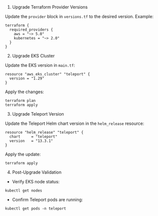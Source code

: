 1. Upgrade Terraform Provider Versions

Update the `provider` block in `versions.tf` to the desired version.
Example:

```
terraform {
  required_providers {
    aws = "~> 5.0"
    kubernetes = "~> 2.0"
  }
}
```

2. Upgrade EKS Cluster

Update the EKS version in `main.tf`:

```
resource "aws_eks_cluster" "teleport" {
  version = "1.29"
}
```

Apply the changes:

```
terraform plan
terraform apply
```

3. Upgrade Teleport Version

Update the Teleport Helm chart version in the `helm_release` resource:

```
resource "helm_release" "teleport" {
  chart     = "teleport"
  version   = "13.3.1"
}
```

Apply the update:

```
terraform apply
```

4. Post-Upgrade Validation

* Verify EKS node status:

```
kubectl get nodes
```

* Confirm Teleport pods are running:

```
kubectl get pods -n teleport
```